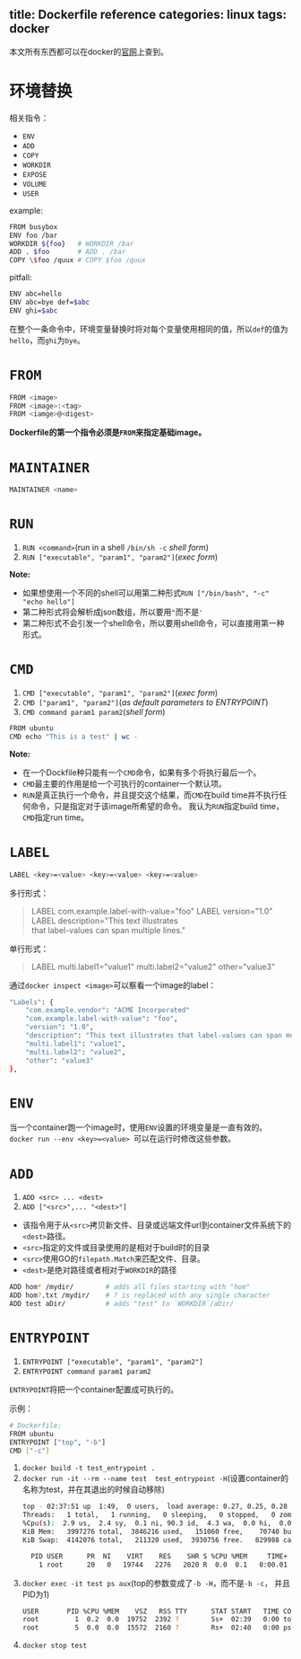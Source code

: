 title: Dockerfile reference
categories: linux
tags: docker
---
本文所有东西都可以在docker的[官网](http://docs.docker.com/reference/builder/)上查到。

# 环境替换
相关指令：
+ `ENV`
+ `ADD`
+ `COPY`
+ `WORKDIR`
+ `EXPOSE`
+ `VOLUME`
+ `USER`

example:
~~~bash
FROM busybox
ENV foo /bar
WORKDIR ${foo}   # WORKDIR /bar
ADD . $foo       # ADD . /bar
COPY \$foo /quux # COPY $foo /quux
~~~
pitfall:
~~~bash
ENV abc=hello
ENV abc=bye def=$abc
ENV ghi=$abc
~~~
在整个一条命令中，环境变量替换时将对每个变量使用相同的值，所以`def`的值为`hello`，而`ghi`为`bye`。
# `FROM`
~~~bash
FROM <image>
FROM <image>:<tag>
FROM <iamge>@<digest>
~~~
**Dockerfile的第一个指令必须是`FROM`来指定基础image。**
# `MAINTAINER`
~~~bash
MAINTAINER <name>
~~~
# `RUN`
1. `RUN <command>`(run in a shell `/bin/sh -c` *shell form*)
2. `RUN ["executable", "param1", "param2"]`(*exec form*)

**Note:**
+ 如果想使用一个不同的shell可以用第二种形式`RUN ["/bin/bash", "-c" "echo hello"] `
+ 第二种形式将会解析成json数组，所以要用`"`而不是`'`
+ 第二种形式不会引发一个shell命令，所以要用shell命令，可以直接用第一种形式。

# `CMD`
1. `CMD ["executable", "param1", "param2"]`(*exec form*)
2. `CMD ["param1", "param2"]`(*as default parameters to ENTRYPOINT*)
3. `CMD command param1 param2`(*shell form*)
~~~bash
FROM ubuntu
CMD echo "This is a test" | wc -
~~~
**Note:**
+ 在一个Dockfile种只能有一个`CMD`命令，如果有多个将执行最后一个。
+ `CMD`最主要的作用是给一个可执行的container一个默认项。
+ `RUN`是真正执行一个命令，并且提交这个结果，而`CMD`在build time并不执行任何命令，只是指定对于该image所希望的命令。
我认为`RUN`指定build time，`CMD`指定run time。

# `LABEL`
~~~bash
LABEL <key>=<value> <key>=<value> <key>=<value>
~~~
多行形式：
>    LABEL com.example.label-with-value="foo"
    LABEL version="1.0"
    LABEL description="This text illustrates \
    that label-values can span multiple lines."

单行形式：
>    LABEL multi.label1="value1" multi.label2="value2" other="value3"

通过`docker inspect <image>`可以察看一个image的label：
~~~bash
"Labels": {
    "com.example.vendor": "ACME Incorporated"
    "com.example.label-with-value": "foo",
    "version": "1.0",
    "description": "This text illustrates that label-values can span multiple lines.",
    "multi.label1": "value1",
    "multi.label2": "value2",
    "other": "value3"
},
~~~
# `ENV`
当一个container跑一个image时，使用`ENV`设置的环境变量是一直有效的。  
`docker run --env <key>=<value> `可以在运行时修改这些参数。
# `ADD`
1. `ADD <src> ... <dest>`
2. `ADD ["<src>",... "<dest>"]`

+ 该指令用于从`<src>`拷贝新文件、目录或远端文件url到container文件系统下的`<dest>`路径。
+ `<src>`指定的文件或目录使用的是相对于build时的目录
+ `<src>`使用GO的`filepath.Match`来匹配文件、目录。
+ `<dest>`是绝对路径或者相对于`WORKDIR`的路径

~~~bash
ADD hom* /mydir/        # adds all files starting with "hom"
ADD hom?.txt /mydir/    # ? is replaced with any single character
ADD test aDir/          # adds "test" to `WORKDIR`/aDir/
~~~
# `ENTRYPOINT`
1. `ENTRYPOINT ["executable", "param1", "param2"]`
2. `ENTRYPOINT command param1 param2`

`ENTRYPOINT`将把一个container配置成可执行的。

示例：

~~~bash
# Dockerfile: 
FROM ubuntu
ENTRYPOINT ["top", "-b"]
CMD ["-c"]
~~~

1. `docker build -t test_entrypoint .`
2. `docker run -it --rm --name test  test_entrypoint -H`(设置container的名称为test，并在其退出的时候自动移除)
   ~~~bash
   top - 02:37:51 up  1:49,  0 users,  load average: 0.27, 0.25, 0.28
   Threads:   1 total,   1 running,   0 sleeping,   0 stopped,   0 zombie
   %Cpu(s):  2.9 us,  2.4 sy,  0.1 ni, 90.3 id,  4.3 wa,  0.0 hi,  0.0 si,  0.0 st
   KiB Mem:   3997276 total,  3846216 used,   151060 free,    70740 buffers
   KiB Swap:  4142076 total,   211320 used,  3930756 free.   829988 cached Mem

     PID USER      PR  NI    VIRT    RES    SHR S %CPU %MEM     TIME+ COMMAND
       1 root      20   0   19744   2276   2020 R  0.0  0.1   0:00.01 top
   ~~~
3. `docker exec -it test ps aux`(top的参数变成了`-b -H`，而不是`-b -c`， 并且PID为1)
   ~~~bash
   USER       PID %CPU %MEM    VSZ   RSS TTY      STAT START   TIME COMMAND
   root         1  0.2  0.0  19752  2392 ?        Ss+  02:39   0:00 top -b -H
   root         5  0.0  0.0  15572  2160 ?        Rs+  02:40   0:00 ps aux
   ~~~
4. `docker stop test`
